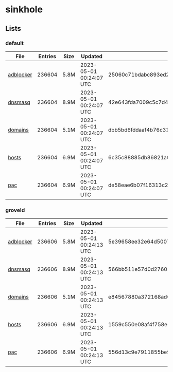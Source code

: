 # sinkhole

## Lists

### default

|File|Entries|Size|Updated|Hash|
|-|-|-|-|-|
|[adblocker](https://raw.githubusercontent.com/groveld/sinkhole/lists/default/adblocker.txt)|236604|5.8M|2023-05-01 00:24:07 UTC|25060c71bdabc893ed2615bcca1a49d135dee0fc8d6a71864e057c4ad1da084d|
|[dnsmasq](https://raw.githubusercontent.com/groveld/sinkhole/lists/default/dnsmasq.txt)|236604|8.9M|2023-05-01 00:24:07 UTC|42e643fda7009c5c7d465b1fb1fd1c77f0f548c836a5d211e914a5529e2cdd60|
|[domains](https://raw.githubusercontent.com/groveld/sinkhole/lists/default/domains.txt)|236604|5.1M|2023-05-01 00:24:07 UTC|dbb5bd6fddaaf4b76c310ab7861667f026bac8c642ceff1a5a29fc64def47536|
|[hosts](https://raw.githubusercontent.com/groveld/sinkhole/lists/default/hosts.txt)|236604|6.9M|2023-05-01 00:24:07 UTC|6c35c88885db86821a0893f1301c938fe9509ae382e88bd1ea82907024e45059|
|[pac](https://raw.githubusercontent.com/groveld/sinkhole/lists/default/pac.txt)|236604|6.9M|2023-05-01 00:24:07 UTC|de58eae6b07f16313c2bf1c5c104dcce50838e50bf48e3394f2fbd28a87f4b54|

### groveld

|File|Entries|Size|Updated|Hash|
|-|-|-|-|-|
|[adblocker](https://raw.githubusercontent.com/groveld/sinkhole/lists/groveld/adblocker.txt)|236606|5.8M|2023-05-01 00:24:13 UTC|5e39658ee32e64d5007513218d78adf3be5df4d192f4a463c583bc767d5d621c|
|[dnsmasq](https://raw.githubusercontent.com/groveld/sinkhole/lists/groveld/dnsmasq.txt)|236606|8.9M|2023-05-01 00:24:13 UTC|566bb511e57d0d2760bbe94a2cde07413ac0e32a9befd58a5af4399c5515642c|
|[domains](https://raw.githubusercontent.com/groveld/sinkhole/lists/groveld/domains.txt)|236606|5.1M|2023-05-01 00:24:13 UTC|e84567880a372168ad01afd9bbd7be0db89f64d8fe2d3888bcb0d13052976686|
|[hosts](https://raw.githubusercontent.com/groveld/sinkhole/lists/groveld/hosts.txt)|236606|6.9M|2023-05-01 00:24:13 UTC|1559c550e08af4f758e3a28bd969625bbd052cf4ee0080e0739be1d6d97baabf|
|[pac](https://raw.githubusercontent.com/groveld/sinkhole/lists/groveld/pac.txt)|236606|6.9M|2023-05-01 00:24:13 UTC|556d13c9e7911855be9bccda06c49c2d4d923eafab8ee84fd830c408360ce1d1|

